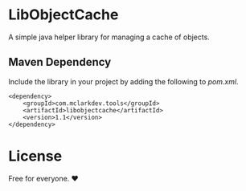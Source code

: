 # LibObjectCache

A simple java helper library for managing a cache of objects.

## Maven Dependency

Include the library in your project by adding the following to _pom.xml_.

```
<dependency>
	<groupId>com.mclarkdev.tools</groupId>
	<artifactId>libobjectcache</artifactId>
	<version>1.1</version>
</dependency>
```

# License

Free for everyone. ❤
